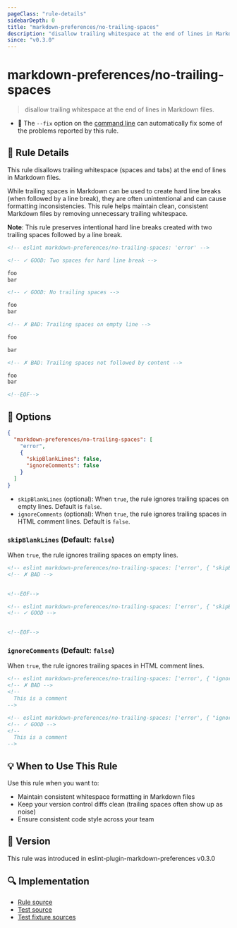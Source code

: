 ```yaml
---
pageClass: "rule-details"
sidebarDepth: 0
title: "markdown-preferences/no-trailing-spaces"
description: "disallow trailing whitespace at the end of lines in Markdown files."
since: "v0.3.0"
---
```


# markdown-preferences/no-trailing-spaces

> disallow trailing whitespace at the end of lines in Markdown files.

- 🔧 The `--fix` option on the [command line](https://eslint.org/docs/user-guide/command-line-interface#fixing-problems) can automatically fix some of the problems reported by this rule.

## 📖 Rule Details

This rule disallows trailing whitespace (spaces and tabs) at the end of lines in Markdown files.

While trailing spaces in Markdown can be used to create hard line breaks (when followed by a line break), they are often unintentional and can cause formatting inconsistencies. This rule helps maintain clean, consistent Markdown files by removing unnecessary trailing whitespace.

**Note**: This rule preserves intentional hard line breaks created with two trailing spaces followed by a line break.

<!-- prettier-ignore-start -->

<!-- eslint-skip -->

```md
<!-- eslint markdown-preferences/no-trailing-spaces: 'error' -->

<!-- ✓ GOOD: Two spaces for hard line break -->

foo  
bar

<!-- ✓ GOOD: No trailing spaces -->

foo
bar

<!-- ✗ BAD: Trailing spaces on empty line -->

foo  

bar

<!-- ✗ BAD: Trailing spaces not followed by content -->

foo  
bar  

<!--EOF-->
```

<!-- prettier-ignore-end -->

## 🔧 Options

```json
{
  "markdown-preferences/no-trailing-spaces": [
    "error",
    {
      "skipBlankLines": false,
      "ignoreComments": false
    }
  ]
}
```

- `skipBlankLines` (optional): When `true`, the rule ignores trailing spaces on empty lines. Default is `false`.
- `ignoreComments` (optional): When `true`, the rule ignores trailing spaces in HTML comment lines. Default is `false`.

### `skipBlankLines` (Default: `false`)

When `true`, the rule ignores trailing spaces on empty lines.

<!-- prettier-ignore-start -->

<!-- eslint-skip -->

```md
<!-- eslint markdown-preferences/no-trailing-spaces: ['error', { "skipBlankLines": false }] -->
<!-- ✗ BAD -->
   

<!--EOF-->
```

<!-- eslint-skip -->

```md
<!-- eslint markdown-preferences/no-trailing-spaces: ['error', { "skipBlankLines": true }] -->
<!-- ✓ GOOD -->
   

<!--EOF-->
```

<!-- prettier-ignore-end -->

### `ignoreComments` (Default: `false`)

When `true`, the rule ignores trailing spaces in HTML comment lines.

<!-- prettier-ignore-start -->

<!-- eslint-skip -->

```md
<!-- eslint markdown-preferences/no-trailing-spaces: ['error', { "ignoreComments": false }] -->
<!-- ✗ BAD -->
<!--
  This is a comment 
-->
```

<!-- prettier-ignore-end -->

<!-- prettier-ignore-start -->

<!-- eslint-skip -->

```md
<!-- eslint markdown-preferences/no-trailing-spaces: ['error', { "ignoreComments": true }] -->
<!-- ✓ GOOD -->
<!--
  This is a comment 
-->
```

<!-- prettier-ignore-end -->

## 💡 When to Use This Rule

Use this rule when you want to:

- Maintain consistent whitespace formatting in Markdown files
- Keep your version control diffs clean (trailing spaces often show up as noise)
- Ensure consistent code style across your team

## 🚀 Version

This rule was introduced in eslint-plugin-markdown-preferences v0.3.0

## 🔍 Implementation

- [Rule source](https://github.com/ota-meshi/eslint-plugin-markdown-preferences/blob/main/src/rules/no-trailing-spaces.ts)
- [Test source](https://github.com/ota-meshi/eslint-plugin-markdown-preferences/blob/main/tests/src/rules/no-trailing-spaces.ts)
- [Test fixture sources](https://github.com/ota-meshi/eslint-plugin-markdown-preferences/tree/main/tests/fixtures/rules/no-trailing-spaces)
